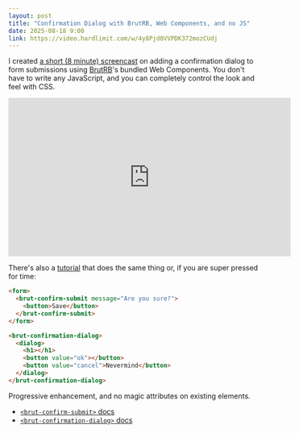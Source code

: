 ```yaml
---
layout: post
title: "Confirmation Dialog with BrutRB, Web Components, and no JS"
date: 2025-08-18 9:00
link: https://video.hardlimit.com/w/4y8Pjd8VVPDK372mozCUdj
---
```


I created [a short (8 minute) screencast][link] on adding a confirmation dialog to form submissions using [BrutRB](https://brutrb.com)'s bundled Web Components. You don't have to write any JavaScript, and you can completely control the look and feel with CSS.

<iframe title="Add A Confirmation Dialog in Brut with Zero JS in like 8 Minutes" width="560" height="315" src="https://video.hardlimit.com/videos/embed/4y8Pjd8VVPDK372mozCUdj" frameborder="0" allowfullscreen="" sandbox="allow-same-origin allow-scripts allow-popups allow-forms"></iframe>

There's also a [tutorial](https://brutrb.com/tutorials/02-dialog.html) that does the same thing or, if you are super pressed for time:

```html
<form>
  <brut-confirm-submit message="Are you sure?">
    <button>Save</button>
  </brut-confirm-submit>
</form>

<brut-confirmation-dialog>
  <dialog>
    <h1></h1>
    <button value="ok"></button>
    <button value="cancel">Nevermind</button>
  </dialog>
</brut-confirmation-dialog>
```

Progressive enhancement, and no magic attributes on existing elements.

* [`<brut-confirm-submit>` docs](https://brutrb.com/brut-js/api/ConfirmSubmit.html)
* [`<brut-confirmation-dialog>` docs](https://brutrb.com/brut-js/api/ConfirmationDialog.html)

[link]: https://video.hardlimit.com/w/4y8Pjd8VVPDK372mozCUdj
